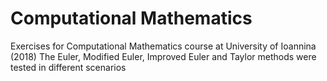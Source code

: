 # Computational Mathematics
 Exercises for Computational Mathematics course at University of Ioannina (2018)
 The Euler, Modified Euler, Improved Euler and Taylor methods were tested in different scenarios
